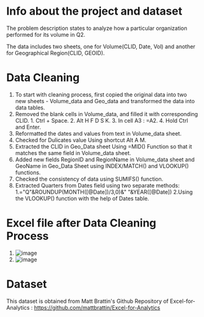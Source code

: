 # Info about the project and dataset
The problem description states to analyze how a particular organization performed for its volume in Q2.

The data includes two sheets, one for Volume(CLID, Date, Vol) and another for Geographical Region(CLID, GEOID).

# Data Cleaning
1. To start with cleaning process, first copied the original data into two new sheets - Volume_data and Geo_data and transformed the data into data tables.
2. Removed the blank cells in Volume_data, and filled it with corresponding CLID.
        1. Ctrl + Space.
        2. Alt H F D S K.
        3. In cell A3 : =A2.
        4. Hold Ctrl and Enter.
4. Reformatted the dates and values from text in Volume_data sheet.
5. Checked for Dulicates value Using shortcut Alt A M.
6. Extracted the CLID in Geo_Data sheet Using =MID() Function so that it matches the same field in Volume_data sheet.
7. Added new fields RegionID and RegionName in Volume_data sheet and GeoName in Geo_Data Sheet using INDEX/MATCH() and VLOOKUP() functions.
8. Checked the consistency of data using SUMIFS() function.
9. Extracted Quarters from Dates field using two separate methods:
        1.="Q"&ROUNDUP(MONTH([@Date])/3,0)&" "&YEAR([@Date])
        2.Using the VLOOKUP() function with the help of Dates table.

# Excel file after Data Cleaning Process
1. ![image](https://user-images.githubusercontent.com/97116496/150756571-32ef9213-24a9-4a53-9fee-b8d2e1a94df4.png)
2. ![image](https://user-images.githubusercontent.com/97116496/150756625-ab2e6c8e-7b53-40f4-848b-cfc3fe58e391.png)



# Dataset
This dataset is obtained from Matt Brattin's Github Repository of Excel-for-Analytics : https://github.com/mattbrattin/Excel-for-Analytics



